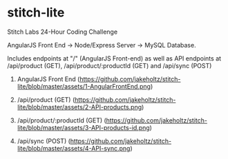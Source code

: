 # stitch-lite
Stitch Labs 24-Hour Coding Challenge

AngularJS Front End -> Node/Express Server -> MySQL Database.

Includes endpoints at "/" (AngularJS Front-end) as well as API endpoints at /api/product (GET), /api/product/:productId (GET) and /api/sync (POST)

1) AngularJS Front End
(https://github.com/jakeholtz/stitch-lite/blob/master/assets/1-AngularFrontEnd.png)

2) /api/product (GET)
(https://github.com/jakeholtz/stitch-lite/blob/master/assets/2-API-products.png)

3) /api/product/:productId (GET)
(https://github.com/jakeholtz/stitch-lite/blob/master/assets/3-API-products-id.png)

4) /api/sync (POST)
(https://github.com/jakeholtz/stitch-lite/blob/master/assets/4-API-sync.png)
